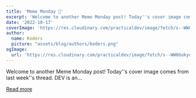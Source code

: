 ```yaml
---
title: 'Meme Monday 🦑'
excerpt: 'Welcome to another Meme Monday post! Today''s cover image comes from last week''s thread.  DEV is an...'
date: '2022-10-17'
coverImage: 'https://res.cloudinary.com/practicaldev/image/fetch/s--WW86okyu--/c_imagga_scale,f_auto,fl_progressive,h_420,q_auto,w_1000/https://dev-to-uploads.s3.amazonaws.com/uploads/articles/kww6wtyyqggoyxxreys3.png'
author:
  name: Koders
  picture: "assets/blog/authors/koders.png"
ogImage:
  url: 'https://res.cloudinary.com/practicaldev/image/fetch/s--WW86okyu--/c_imagga_scale,f_auto,fl_progressive,h_420,q_auto,w_1000/https://dev-to-uploads.s3.amazonaws.com/uploads/articles/kww6wtyyqggoyxxreys3.png'
---
```


Welcome to another Meme Monday post! Today''s cover image comes from last week''s thread.  DEV is an...

[Read more](https://dev.to/ben/meme-monday-1299)
